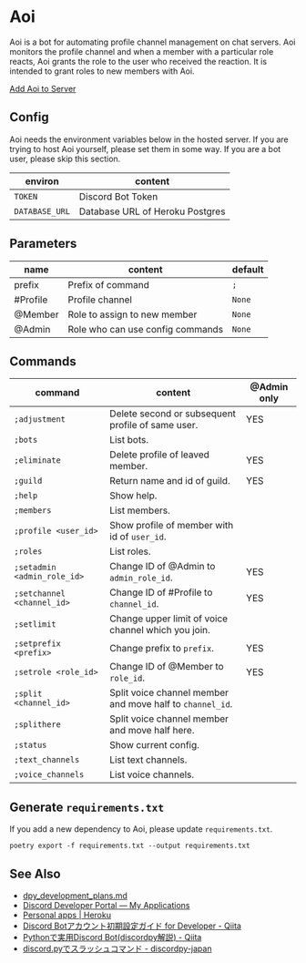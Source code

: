 # Aoi
Aoi is a bot for automating profile channel management on chat servers.
Aoi monitors the profile channel and when a member with a particular role reacts, Aoi grants the role to the user who received the reaction.
It is intended to grant roles to new members with Aoi.

[Add Aoi to Server](https://discord.com/api/oauth2/authorize?client_id=1004329762484916304&permissions=2416126992&scope=bot)

## Config
Aoi needs the environment variables below in the hosted server.
If you are trying to host Aoi yourself, please set them in some way.
If you are a bot user, please skip this section.

|    environ     |             content             |
| -------------- | ------------------------------- |
| `TOKEN`        | Discord Bot Token               |
| `DATABASE_URL` | Database URL of Heroku Postgres |

## Parameters

|   name   |             content              | default |
| -------- | -------------------------------- | ------- |
| prefix   | Prefix of command                | `;`     |
| #Profile | Profile channel                  | `None`  |
| @Member  | Role to assign to new member     | `None`  |
| @Admin   | Role who can use config commands | `None`  |


## Commands

|           command           |                          content                          | @Admin only |
| --------------------------- | --------------------------------------------------------- | ----------- |
| `;adjustment`               | Delete second or subsequent profile of same user.         | YES         |
| `;bots`                     | List bots.                                                |             |
| `;eliminate`                | Delete profile of leaved member.                          | YES         |
| `;guild`                    | Return name and id of guild.                              | YES         |
| `;help`                     | Show help.                                                |             |
| `;members`                  | List members.                                             |             |
| `;profile <user_id>`        | Show profile of member with id of `user_id`.              |             |
| `;roles`                    | List roles.                                               |             |
| `;setadmin <admin_role_id>` | Change ID of @Admin to `admin_role_id`.                   | YES         |
| `;setchannel <channel_id>`  | Change ID of #Profile to `channel_id`.                    | YES         |
| `;setlimit`                 | Change upper limit of voice channel which you join.       |             |
| `;setprefix <prefix>`       | Change prefix to `prefix`.                                | YES         |
| `;setrole <role_id>`        | Change ID of @Member to `role_id`.                        | YES         |
| `;split <channel_id>`       | Split voice channel member and move half to `channel_id`. |             |
| `;splithere`                | Split voice channel member and move half here.            |             |
| `;status`                   | Show current config.                                      |             |
| `;text_channels`            | List text channels.                                       |             |
| `;voice_channels`           | List voice channels.                                      |             |

## Generate `requirements.txt`
If you add a new dependency to Aoi, please update `requirements.txt`.

```
poetry export -f requirements.txt --output requirements.txt
```

## See Also
- [dpy\_development\_plans\.md](https://gist.github.com/Rapptz/c4324f17a80c94776832430007ad40e6)
- [Discord Developer Portal — My Applications](https://discord.com/developers/applications)
- [Personal apps \| Heroku](https://dashboard.heroku.com/apps)
- [Discord Botアカウント初期設定ガイド for Developer \- Qiita](https://qiita.com/1ntegrale9/items/cb285053f2fa5d0cccdf)
- [Pythonで実用Discord Bot\(discordpy解説\) \- Qiita](https://qiita.com/1ntegrale9/items/9d570ef8175cf178468f)
- [discord\.pyでスラッシュコマンド \- discordpy\-japan](https://scrapbox.io/discordpy-japan/discord.py%E3%81%A7%E3%82%B9%E3%83%A9%E3%83%83%E3%82%B7%E3%83%A5%E3%82%B3%E3%83%9E%E3%83%B3%E3%83%89)
